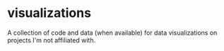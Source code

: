 # visualizations
A collection of code and data (when available) for data visualizations on projects I'm not affiliated with.
